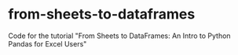 # from-sheets-to-dataframes
Code for the tutorial "From Sheets to DataFrames:  An Intro to Python Pandas for Excel Users"
